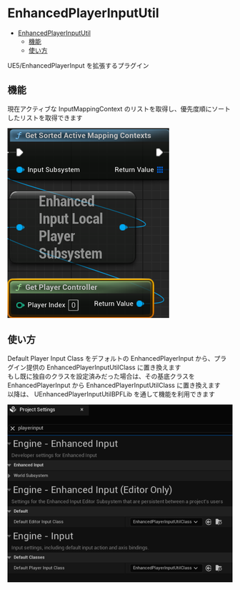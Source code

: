 # EnhancedPlayerInputUtil

- [EnhancedPlayerInputUtil](#enhancedplayerinpututil)
	- [機能](#機能)
	- [使い方](#使い方)

UE5/EnhancedPlayerInput を拡張するプラグイン

## 機能

現在アクティブな InputMappingContext のリストを取得し、優先度順にソートしたリストを取得できます  

![a.png](./README_res/a.png)

## 使い方

Default Player Input Class をデフォルトの EnhancedPlayerInput から、プラグイン提供の EnhancedPlayerInputUtilClass に置き換えます  
もし既に独自のクラスを設定済みだった場合は、その基底クラスを EnhancedPlayerInput から EnhancedPlayerInputUtilClass に置き換えます  
以降は、 UEnhancedPlayerInputUtilBPFLib を通して機能を利用できます  

![a.png](./README_res/b.png)
